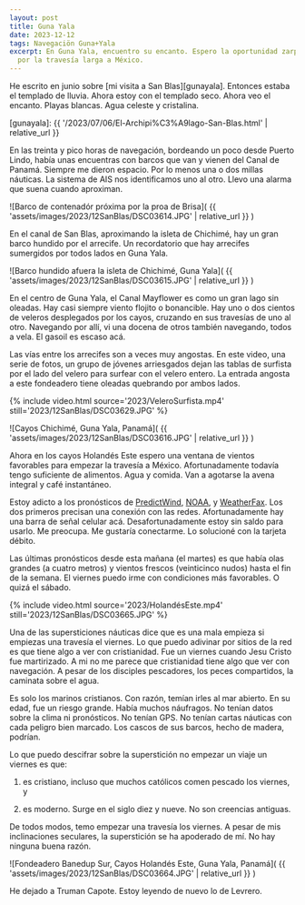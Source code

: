 ```yaml
---
layout: post
title: Guna Yala
date: 2023-12-12
tags: Navegaciön Guna+Yala
excerpt: En Guna Yala, encuentro su encanto. Espero la oportunidad zarparme
  por la travesía larga a México.
---
```


He escrito en junio sobre [mi visita a San Blas][gunayala].
Entonces estaba el templado de lluvia. Ahora estoy con el templado seco.
Ahora veo el encanto. Playas blancas. Agua celeste y cristalina.

[gunayala]: {{ '/2023/07/06/El-Archipi%C3%A9lago-San-Blas.html' | relative_url }}

En las treinta y pico horas de navegación, bordeando un poco desde
Puerto Lindo, había unas encuentras con barcos que van y vienen del
Canal de Panamá. Siempre me dieron espacio. Por lo menos una o dos millas
náuticas. La sistema de AIS nos identificamos uno al otro. Llevo una
alarma que suena cuando aproximan.

![Barco de contenadór próxima por la proa de Brisa](
  {{ 'assets/images/2023/12SanBlas/DSC03614.JPG' | relative_url }}
)

En el canal de San Blas, aproximando la isleta de Chichimé, hay un gran
barco hundido por el arrecife. Un recordatorio que hay arrecifes sumergidos
por todos lados en Guna Yala.

![Barco hundido afuera la isleta de Chichimé, Guna Yala](
  {{ 'assets/images/2023/12SanBlas/DSC03615.JPG' | relative_url }}
)

En el centro de Guna Yala, el Canal Mayflower es como un gran lago sin
oleadas. Hay casi siempre viento flojito o bonancible.
Hay uno o dos cientos de veleros desplegados por los cayos, cruzando en sus
travesías de uno al otro.
Navegando por allí, vi una docena de otros también navegando, todos a
vela. El gasoil es escaso acá.

Las vías entre los arrecifes son a veces muy angostas.
En este video, una serie de fotos,
un grupo de jóvenes arriesgados dejan las tablas de surfista por
el lado del velero para surfear con el velero entero.
La entrada angosta a este fondeadero tiene oleadas quebrando por ambos
lados.

{% include video.html
  source='2023/VeleroSurfista.mp4'
  still='2023/12SanBlas/DSC03629.JPG'
%}

![Cayos Chichimé, Guna Yala, Panamá](
  {{ 'assets/images/2023/12SanBlas/DSC03616.JPG' | relative_url }}
)

Ahora en los cayos Holandés Este espero una ventana de vientos favorables
para empezar la travesía a México. Afortunadamente todavía tengo suficiente
de alimentos. Agua y comida. Van a agotarse la avena integral y café
instantáneo.

Estoy adicto a los pronósticos de [PredictWind][pw], [NOAA][noaa], y
[WeatherFax][wfx].  Los dos primeros precisan una conexión con las redes.
Afortunadamente hay una barra de señal celular acá. Desafortunadamente estoy
sin saldo para usarlo. Me preocupa. Me gustaría conectarme.  Lo solucioné con
la tarjeta débito.

[pw]: https://www.predictwind.com/es/features/weather-routing
[noaa]: https://www.nhc.noaa.gov/text/MIAOFFNT3.shtml
[wfx]: https://www.weather.gov/marine/gulf

Las últimas pronósticos desde esta mañana (el martes) es que había olas
grandes (a cuatro metros) y vientos frescos (veinticinco nudos) hasta
el fin de la semana. El viernes puedo irme con condiciones más favorables.
O quizá el sábado.

{% include video.html
  source='2023/HolandésEste.mp4'
  still='2023/12SanBlas/DSC03665.JPG'
%}

Una de las supersticiones náuticas dice que es una mala empieza si empiezas una
travesía el viernes. Lo que puedo adivinar por sitios de la red es que tiene
algo a ver con cristianidad. Fue un viernes cuando Jesu Cristo fue
martirizado. A mi no me parece que cristianidad tiene algo que ver con
navegación. A pesar de los disciples pescadores, los peces compartidos, la
caminata sobre el agua.

Es solo los marinos cristianos.  Con razón, temían irles al mar abierto. En
su edad, fue un riesgo grande.  Había muchos náufragos.  No tenían datos sobre
la clima ni pronósticos.  No tenían GPS. No tenían cartas náuticas con cada
peligro bien marcado. Los cascos de sus barcos, hecho de madera, podrían.

Lo que puedo descifrar sobre la superstición no empezar un viaje un viernes
es que:

1. es cristiano, incluso que muchos católicos comen pescado los viernes, y

2. es moderno.  Surge en el siglo diez y nueve. No son creencias antiguas.

De todos modos, temo empezar una travesía los viernes. A pesar de
mis inclinaciones seculares, la superstición se ha apoderado de mí.
No hay ninguna buena razón.

![Fondeadero Banedup Sur, Cayos Holandés Este, Guna Yala, Panamá](
  {{ 'assets/images/2023/12SanBlas/DSC03664.JPG' | relative_url }}
)

He dejado a Truman Capote. Estoy leyendo de nuevo lo de Levrero.


